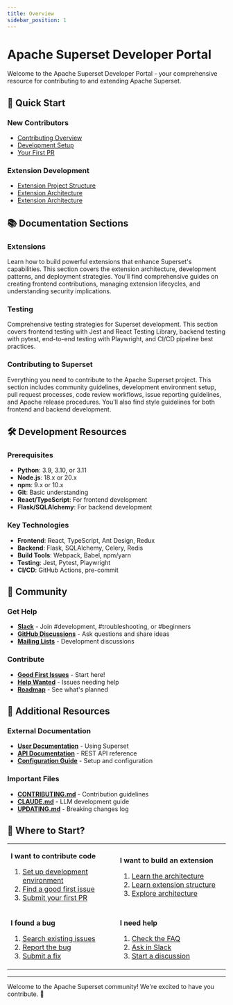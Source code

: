 ```yaml
---
title: Overview
sidebar_position: 1
---
```


<!--
Licensed to the Apache Software Foundation (ASF) under one
or more contributor license agreements.  See the NOTICE file
distributed with this work for additional information
regarding copyright ownership.  The ASF licenses this file
to you under the Apache License, Version 2.0 (the
"License"); you may not use this file except in compliance
with the License.  You may obtain a copy of the License at

  http://www.apache.org/licenses/LICENSE-2.0

Unless required by applicable law or agreed to in writing,
software distributed under the License is distributed on an
"AS IS" BASIS, WITHOUT WARRANTIES OR CONDITIONS OF ANY
KIND, either express or implied.  See the License for the
specific language governing permissions and limitations
under the License.
-->

# Apache Superset Developer Portal

Welcome to the Apache Superset Developer Portal - your comprehensive resource for contributing to and extending Apache Superset.

## 🚀 Quick Start

### New Contributors
- [Contributing Overview](/developer_portal/contributing/overview)
- [Development Setup](/developer_portal/contributing/development-setup)
- [Your First PR](/developer_portal/contributing/submitting-pr)

### Extension Development
- [Extension Project Structure](/developer_portal/extensions/extension-project-structure)
- [Extension Architecture](/developer_portal/architecture/overview)
- [Extension Architecture](/developer_portal/extensions/high-level-architecture)

## 📚 Documentation Sections

### Extensions
Learn how to build powerful extensions that enhance Superset's capabilities. This section covers the extension architecture, development patterns, and deployment strategies. You'll find comprehensive guides on creating frontend contributions, managing extension lifecycles, and understanding security implications.

### Testing
Comprehensive testing strategies for Superset development. This section covers frontend testing with Jest and React Testing Library, backend testing with pytest, end-to-end testing with Playwright, and CI/CD pipeline best practices.

### Contributing to Superset
Everything you need to contribute to the Apache Superset project. This section includes community guidelines, development environment setup, pull request processes, code review workflows, issue reporting guidelines, and Apache release procedures. You'll also find style guidelines for both frontend and backend development.

## 🛠️ Development Resources

### Prerequisites
- **Python**: 3.9, 3.10, or 3.11
- **Node.js**: 18.x or 20.x
- **npm**: 9.x or 10.x
- **Git**: Basic understanding
- **React/TypeScript**: For frontend development
- **Flask/SQLAlchemy**: For backend development

### Key Technologies
- **Frontend**: React, TypeScript, Ant Design, Redux
- **Backend**: Flask, SQLAlchemy, Celery, Redis
- **Build Tools**: Webpack, Babel, npm/yarn
- **Testing**: Jest, Pytest, Playwright
- **CI/CD**: GitHub Actions, pre-commit

## 🤝 Community

### Get Help
- **[Slack](https://apache-superset.slack.com)** - Join #development, #troubleshooting, or #beginners
- **[GitHub Discussions](https://github.com/apache/superset/discussions)** - Ask questions and share ideas
- **[Mailing Lists](https://lists.apache.org/list.html?dev@superset.apache.org)** - Development discussions

### Contribute
- **[Good First Issues](https://github.com/apache/superset/labels/good%20first%20issue)** - Start here!
- **[Help Wanted](https://github.com/apache/superset/issues?q=is%3Aissue+is%3Aopen+label%3A%22help+wanted%22)** - Issues needing help
- **[Roadmap](https://github.com/orgs/apache/projects/180)** - See what's planned

## 📖 Additional Resources

### External Documentation
- **[User Documentation](https://superset.apache.org/docs/intro)** - Using Superset
- **[API Documentation](https://superset.apache.org/docs/api)** - REST API reference
- **[Configuration Guide](https://superset.apache.org/docs/configuration/configuring-superset)** - Setup and configuration

### Important Files
- **[CONTRIBUTING.md](https://github.com/apache/superset/blob/master/CONTRIBUTING.md)** - Contribution guidelines
- **[CLAUDE.md](https://github.com/apache/superset/blob/master/CLAUDE.md)** - LLM development guide
- **[UPDATING.md](https://github.com/apache/superset/blob/master/UPDATING.md)** - Breaking changes log

## 🎯 Where to Start?

<table>
<tr>
<td width="50%">

**I want to contribute code**
1. [Set up development environment](/developer_portal/contributing/development-setup)
2. [Find a good first issue](https://github.com/apache/superset/labels/good%20first%20issue)
3. [Submit your first PR](/developer_portal/contributing/submitting-pr)

</td>
<td width="50%">

**I want to build an extension**
1. [Learn the architecture](/developer_portal/architecture/overview)
2. [Learn extension structure](/developer_portal/extensions/extension-project-structure)
3. [Explore architecture](/developer_portal/extensions/high-level-architecture)

</td>
</tr>
<tr>
<td>

**I found a bug**
1. [Search existing issues](https://github.com/apache/superset/issues)
2. [Report the bug](/developer_portal/contributing/issue-reporting)
3. [Submit a fix](/developer_portal/contributing/submitting-pr)

</td>
<td>

**I need help**
1. [Check the FAQ](https://superset.apache.org/docs/frequently-asked-questions)
2. [Ask in Slack](https://apache-superset.slack.com)
3. [Start a discussion](https://github.com/apache/superset/discussions)

</td>
</tr>
</table>

---

Welcome to the Apache Superset community! We're excited to have you contribute. 🎉
